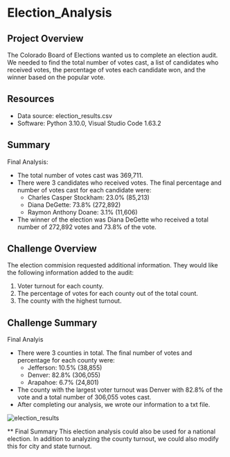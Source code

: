 # Election_Analysis

## Project Overview 
The Colorado Board of Elections wanted us to complete an election audit.  We needed to find the total number of votes cast, a list of candidates who received votes, the percentage of votes each candidate won, and the winner based on the popular vote.

## Resources
- Data source: election_results.csv
- Software: Python 3.10.0, Visual Studio Code 1.63.2

## Summary
Final Analysis:
- The total number of votes cast was 369,711.
- There were 3 candidates who received votes.  The final percentage and number of votes cast for each candidate were:
  - Charles Casper Stockham: 23.0% (85,213)
  - Diana DeGette: 73.8% (272,892)
  - Raymon Anthony Doane: 3.1% (11,606)
- The winner of the election was Diana DeGette who received a total number of 272,892 votes and 73.8% of the vote.


## Challenge Overview
The election commision requested additional information.  They would like the following information added to the audit:
1) Voter turnout for each county.
2) The percentage of votes for each county out of the total count.
3) The county with the highest turnout.

## Challenge Summary
Final Analyis
- There were 3 counties in total. The final number of votes and percentage for each county were:
  - Jefferson: 10.5% (38,855)
  - Denver: 82.8% (306,055)
  - Arapahoe: 6.7% (24,801)
- The county with the largest voter turnout was Denver with 82.8% of the vote and a total number of 306,055 votes cast.
- After completing our analysis, we wrote our information to a txt file.

![election_results](https://user-images.githubusercontent.com/33010018/148883583-962cf88b-f822-4f0a-877b-60787aeb1b5f.png)


** Final Summary
This election analysis could also be used for a national election.  In addition to analyzing the county turnout, we could also modify this for city and state turnout.   
